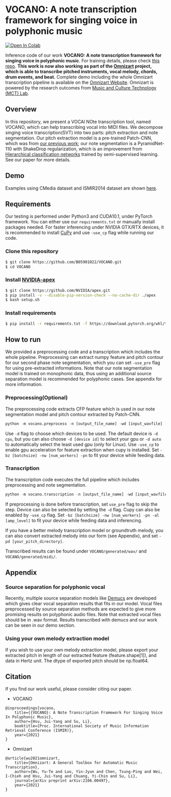 # VOCANO: A note transcription framework for singing voice in polyphonic music

[![Open In Colab](https://colab.research.google.com/assets/colab-badge.svg)](https://colab.research.google.com/github/B05901022/VOCANO/blob/main/VOCANO.ipynb)

Inference code of our work **VOCANO: A note transcription framework for singing voice in polyphonic music**. For training details, please check [this repo][Note-Segmentation-SSL]. **This work is now also working as part of the [Omnizart][Omnizart] project, which is able to transcribe pitched instruments, vocal melody, chords, drum events, and beat.** Complete demo including the whole Omnizart transcription pipeline is available on the [Omnizart Website][Omnizart Website]. Omnizart is powered by the research outcomes from [Music and Culture Technology (MCT) Lab][Music and Culture Technology (MCT) Lab].

## Overview

In this repository, we present a VOCAl NOte transcription tool, named VOCANO, which can help transcribing vocal into MIDI files. We decompose singing voice transcription(SVT) into two parts: pitch extraction and note segmentation. Our pitch extraction model is a pre-trained Patch-CNN, which was from [our previous work][Vocal melody extraction using patch-based CNN]; our note segmentation is a PyramidNet-110 with ShakeDrop regularization, which is an improvement from [Hierarchical classification networks][Hierarchical classification networks for singing voice segmentation and transcription] trained by semi-supervised learning. See our paper for more details.

## Demo

Examples using CMedia dataset and ISMIR2014 dataset are shown [here][Our demo googledrive].

## Requirements

Our testing is performed under Python3 and CUDA10.1, under PyTorch framework. You can either use our `requirements.txt` or manually install packages needed. For faster inferencing under NVIDIA GTX/RTX devices, it is recommended to install [CuPy][CuPy] and use `-use_cp` flag while running our code.

### Clone this repository

```bash
$ git clone https://github.com/B05901022/VOCANO.git
$ cd VOCANO
```

### Install [NVIDIA-apex][NVIDIA-apex]

```bash
$ git clone https://github.com/NVIDIA/apex.git
$ pip install -v --disable-pip-version-check --no-cache-dir ./apex
$ bash setup.sh
```

### Install requirements

```bash
$ pip install -r requirements.txt -f https://download.pytorch.org/whl/torch_stable.html
```

## How to run

We provided a preprocessing code and a transcription which includes the whole pipeline. Preprocessing can extract numpy feature and pitch contour for our second phase note segmentation, which you can set `-use_pre` flag for using pre-extracted informations. Note that our note segmentation model is trained on monophonic data, thus using an additional source separation model is recommended for polyphonic cases. See appendix for more information.

### Preprocessing(Optional)

The preprocessing code extracts CFP feature which is used in our note segmentation model and pitch contour extracted by Patch-CNN.

```python
python -m vocano.preprocess -n [output_file_name] -wd [input_wavfile] -s
```

Use `-d` flag to choose which devices to be used. The default device is `-d cpu`, but you can also choose `-d [device id]` to select your gpu or `-d auto` to automatically select the least used gpu (only for Linux). Use `-use_cp` to enable gpu acceleration for feature extraction when cupy is installed. Set `-bz [batchsize] -nw [num_workers] -pn` to fit your device while feeding data.

### Transcription

The transcription code executes the full pipeline which includes preprocessing and note segmentation.

```python
python -m vocano.transcription -n [output_file_name] -wd [input_wavfile] 
```

If preprocessing is done before transcription, set `use_pre` flag to skip the step. Device can also be selected by setting the `-d` flag. Cupy can also be enabled by `-use_cp` flag. Set `-bz [batchsize] -nw [num_workers] -pn -al [amp_level]` to fit your device while feeding data and inferencing. 

If you have a better melody transcription model or groundtruth melody, you can also convert extracted melody into our form (see Appendix), and set `-pd [your_pitch_directory]`.

Transcribed results can be found under `VOCANO/generated/wav/` and `VOCANO/generated/midi/`.

## Appendix

### Source separation for polyphonic vocal

Recently, multiple source separation models like [Demucs][Demucs] are developed which gives clear vocal separation results that fits in our model. Vocal files preprocessed by source separation methods are expected to give more promising results on polyphonic audio files. Note that extracted vocal files should be in .wav format. Results transcribed with demucs and our work can be seen in our demo section.

### Using your own melody extraction model

If you wish to use your own melody extraction model, please export your extracted pitch in length of our extracted feature (feature.shape[1]), and data in Hertz unit. The dtype of exported pitch should be np.float64.

## Citation

If you find our work useful, please consider citing our paper.

* VOCANO
```
@inproceedings{vocano,
	title={{VOCANO}: A Note Transcription Framework For Singing Voice In Polyphonic Music},
	author={Hsu, Jui-Yang and Su, Li},
	booktitle={Proc. International Society of Music Information Retrieval Conference (ISMIR)},
	year={2021}
}
``` 

* Omnizart
```
@article{wu2021omnizart,
	title={Omnizart: A General Toolbox for Automatic Music Transcription},
	author={Wu, Yu-Te and Luo, Yin-Jyun and Chen, Tsung-Ping and Wei, I-Chieh and Hsu, Jui-Yang and Chuang, Yi-Chin and Su, Li},
	journal={arXiv preprint arXiv:2106.00497},
	year={2021}
}
```

[Note-Segmentation-SSL]: https://github.com/B05901022/Note-Segmentation-SSL
[Omnizart]: https://github.com/Music-and-Culture-Technology-Lab/omnizart
[Omnizart Website]: https://music-and-culture-technology-lab.github.io/omnizart-doc/
[Music and Culture Technology (MCT) Lab]: https://sites.google.com/view/mctl/home
[NVIDIA-apex]: https://github.com/NVIDIA/apex
[Vocal melody extraction using patch-based CNN]: https://arxiv.org/abs/1804.09202
[Hierarchical classification networks for singing voice segmentation and transcription]: http://archives.ismir.net/ismir2019/paper/000111.pdf
[Our demo googledrive]: https://drive.google.com/drive/folders/1Ebao0fih7JtXHNZ1XCu6WHYQTVsl7c8J?usp=sharing
[CuPy]: https://github.com/cupy/cupy
[Demucs]: https://github.com/facebookresearch/demucs